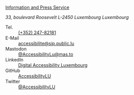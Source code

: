 [Information and Press Service](https://sip.gouvernement.lu)

<address lang="fr">
33, boulevard Roosevelt
L-2450 Luxembourg
Luxembourg
</address>

<dl>
  <dt>Tel.</dt>
  <dd><a href="tel:+35224782181">(+352) 247-82181</a></dd>
  <dt>E-Mail</dt>
  <dd><a href="mailto:accessibilite@sip.public.lu">accessibilite@sip.public.lu</a></dd>
  <dt>Mastodon</dt>
  <dd><a href="https://mas.to/@accessibilityLu" rel="me">@AccessibilityLu@mas.to</a></dd>
  <dt>LinkedIn</dt>
  <dd><a href="https://www.linkedin.com/company/accessibility-lu/">Digital Accessibility Luxembourg</a></dd>
  <dt>GitHub</dt>
  <dd><a href="https://github.com/accessibility-luxembourg">AccessibilityLU</a></dd>
  <dt>Twitter</dt>
  <dd><a href="https://twitter.com/AccessibilityLu">@AccessibilityLU</a></dd>
</dl>